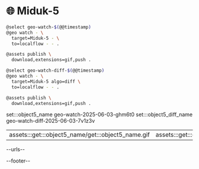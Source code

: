 # 🌐 Miduk-5

```bash
@select geo-watch-$(@@timestamp)
@geo watch - \
  target=Miduk-5 - \
  to=localflow - - .

@assets publish \
  download,extensions=gif,push .
```

```bash
@select geo-watch-diff-$(@@timestamp)
@geo watch - \
  target=Miduk-5 algo=diff \
  to=localflow - - .

@assets publish \
  download,extensions=gif,push .
```

set:::object5_name geo-watch-2025-06-03-ghm6t0
set:::object5_diff_name geo-watch-diff-2025-06-03-7v1z3v

| | |
|-|-|
| assets:::get:::object5_name/get:::object5_name.gif | assets:::get:::object5_diff_name/get:::object5_diff_name.gif |

--urls--

--footer--